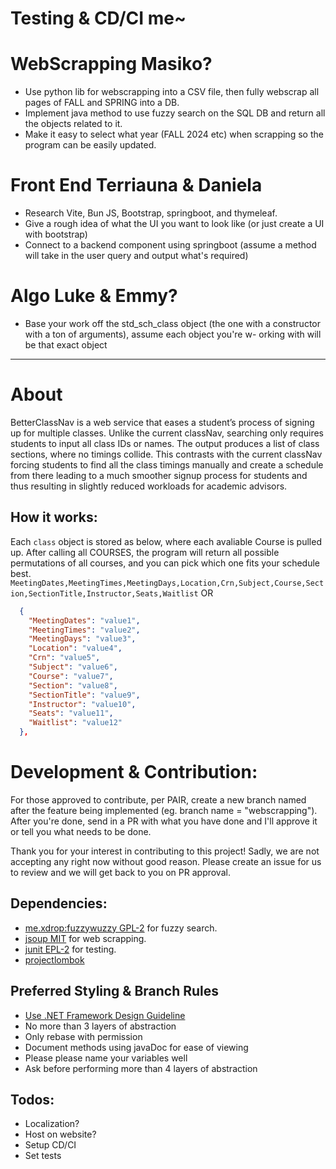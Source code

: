 # Testing & CD/CI me~
# WebScrapping Masiko? 
- Use python lib for webscrapping into a CSV file, then fully webscrap all pages of FALL and SPRING into a DB.
- Implement java method to use fuzzy search on the SQL DB and return all the objects related to it. 
- Make it easy to select what year (FALL 2024 etc) when scrapping so the program can be easily updated.
# Front End Terriauna & Daniela 
- Research Vite, Bun JS, Bootstrap, springboot, and thymeleaf. 
- Give a rough idea of what the UI you want to look like (or just create a UI with bootstrap) 
- Connect to a backend component using springboot (assume a method will take in the user query and output what's required)
# Algo Luke & Emmy?
- Base your work off the std_sch_class object (the one with a constructor with a ton of arguments), assume each object you're w- orking with will be that exact object

___
# About
BetterClassNav is a web service that eases a student’s process of signing up for multiple
classes. Unlike the current classNav, searching only requires students to input all class IDs or
names. The output produces a list of class sections, where no timings collide. This contrasts
with the current classNav forcing students to find all the class timings manually and create a
schedule from there leading to a much smoother signup process for students and thus resulting
in slightly reduced workloads for academic advisors.

## How it works:
Each `class` object is stored as below, where each avaliable Course is pulled up. After calling all COURSES, the program will return all possible permutations of all courses, and you can pick which one fits your schedule best.  
`MeetingDates,MeetingTimes,MeetingDays,Location,Crn,Subject,Course,Section,SectionTitle,Instructor,Seats,Waitlist`
OR 
```json
  {
    "MeetingDates": "value1",
    "MeetingTimes": "value2",
    "MeetingDays": "value3",
    "Location": "value4",
    "Crn": "value5",
    "Subject": "value6",
    "Course": "value7",
    "Section": "value8",
    "SectionTitle": "value9",
    "Instructor": "value10",
    "Seats": "value11",
    "Waitlist": "value12"
  },

```

# Development & Contribution:
For those approved to contribute, per PAIR, create a new branch named after the feature being implemented (eg. branch name = "webscrapping").
After you're done, send in a PR with what you have done and I'll approve it or tell you what needs to be done. 


Thank you for your interest in contributing to this project! Sadly, we are not accepting any right now without good reason. Please create an issue for us to review and we will get back to you on PR approval.
<!-- Contributing is greatly appreciated!  Simply create a fork and propose your merges. Kidnly indicate if there are new dependencies added to your branch, and make small objective focused PRs. If you are creating a large refactor, please contact me and I will list it under updated forked projects.  -->

## Dependencies:
- [me.xdrop:fuzzywuzzy GPL-2](https://github.com/xdrop/fuzzywuzzy) for fuzzy search.
- [jsoup MIT](https://jsoup.org/) for web scrapping.
- [junit EPL-2](https://github.com/junit-team/junit5) for testing.
- [projectlombok](https://projectlombok.org/setup/maven)


## Preferred Styling & Branch Rules
- [Use .NET Framework Design Guideline](https://learn.microsoft.com/en-us/dotnet/standard/design-guidelines/)
- No more than 3 layers of abstraction 
- Only rebase with permission
- Document methods using javaDoc for ease of viewing
- Please please name your variables well
- Ask before performing more than 4 layers of abstraction


## Todos: 
- Localization?
- Host on website?
- Setup CD/CI 
- Set tests
